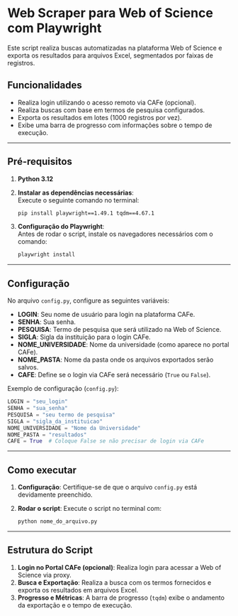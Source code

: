 # Web Scraper para Web of Science com Playwright

Este script realiza buscas automatizadas na plataforma Web of Science e exporta os resultados para arquivos Excel, segmentados por faixas de registros.

## Funcionalidades

- Realiza login utilizando o acesso remoto via CAFe (opcional).
- Realiza buscas com base em termos de pesquisa configurados.
- Exporta os resultados em lotes (1000 registros por vez).
- Exibe uma barra de progresso com informações sobre o tempo de execução.

---

## Pré-requisitos

1. **Python 3.12**
2. **Instalar as dependências necessárias**:  
   Execute o seguinte comando no terminal:

   ```bash
   pip install playwright==1.49.1 tqdm==4.67.1
   ```

3. **Configuração do Playwright**:  
   Antes de rodar o script, instale os navegadores necessários com o comando:

   ```bash
   playwright install
   ```

---

## Configuração

No arquivo `config.py`, configure as seguintes variáveis:

- **LOGIN**: Seu nome de usuário para login na plataforma CAFe.  
- **SENHA**: Sua senha.  
- **PESQUISA**: Termo de pesquisa que será utilizado na Web of Science.  
- **SIGLA**: Sigla da instituição para o login CAFe.  
- **NOME_UNIVERSIDADE**: Nome da universidade (como aparece no portal CAFe).  
- **NOME_PASTA**: Nome da pasta onde os arquivos exportados serão salvos.  
- **CAFE**: Define se o login via CAFe será necessário (`True` ou `False`).

Exemplo de configuração (`config.py`):

```python
LOGIN = "seu_login"
SENHA = "sua_senha"
PESQUISA = "seu termo de pesquisa"
SIGLA = "sigla_da_instituicao"
NOME_UNIVERSIDADE = "Nome da Universidade"
NOME_PASTA = "resultados"
CAFE = True  # Coloque False se não precisar de login via CAFe
```

---

## Como executar

1. **Configuração**: Certifique-se de que o arquivo `config.py` está devidamente preenchido.  

2. **Rodar o script**: Execute o script no terminal com:

   ```bash
   python nome_do_arquivo.py
   ```

---

## Estrutura do Script

1. **Login no Portal CAFe (opcional)**: Realiza login para acessar a Web of Science via proxy.
2. **Busca e Exportação**: Realiza a busca com os termos fornecidos e exporta os resultados em arquivos Excel.
3. **Progresso e Métricas**: A barra de progresso (`tqdm`) exibe o andamento da exportação e o tempo de execução.
